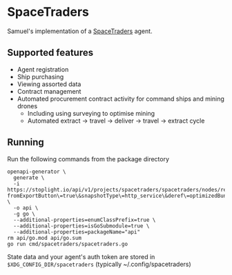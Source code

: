 # SpaceTraders

Samuel's implementation of a [SpaceTraders](https://spacetraders.io/) agent.

## Supported features

 * Agent registration
 * Ship purchasing
 * Viewing assorted data
 * Contract management
 * Automated procurement contract activity for command ships and mining drones
   * Including using surveying to optimise mining
   * Automated extract -> travel -> deliver -> travel -> extract cycle

## Running

Run the following commands from the package directory

```shell
openapi-generator \
  generate \
  -i https://stoplight.io/api/v1/projects/spacetraders/spacetraders/nodes/reference/SpaceTraders.json\?fromExportButton\=true\&snapshotType\=http_service\&deref\=optimizedBundle \
  -o api \
  -g go \
  --additional-properties=enumClassPrefix=true \
  --additional-properties=isGoSubmodule=true \
  --additional-properties=packageName="api"
rm api/go.mod api/go.sum
go run cmd/spacetraders/spacetraders.go
```

State data and your agent's auth token are stored in `$XDG_CONFIG_DIR/spacetraders` (typically ~/.config/spacetraders)
